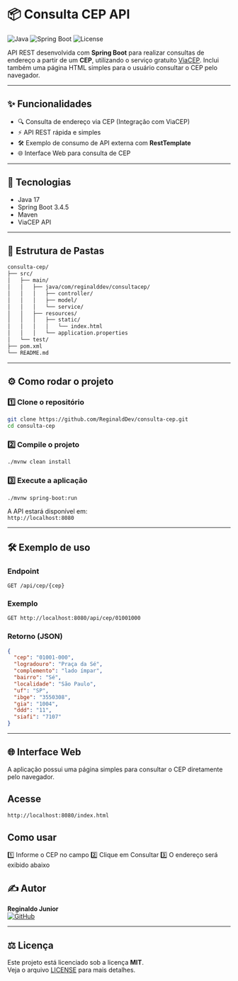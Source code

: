 # 📦 Consulta CEP API

![Java](https://img.shields.io/badge/Java-17-blue.svg)
![Spring Boot](https://img.shields.io/badge/Spring_Boot-3.4.5-brightgreen.svg)
![License](https://img.shields.io/badge/license-MIT-blue.svg)

API REST desenvolvida com **Spring Boot** para realizar consultas de endereço a partir de um **CEP**, utilizando o serviço gratuito [ViaCEP](https://viacep.com.br/). Inclui também uma página HTML simples para o usuário consultar o CEP pelo navegador.

---

## ✨ Funcionalidades

- 🔍 Consulta de endereço via CEP (Integração com ViaCEP)
- ⚡ API REST rápida e simples
- 🛠️ Exemplo de consumo de API externa com **RestTemplate**
- 🌐 Interface Web para consulta de CEP

---

## 🚀 Tecnologias

- Java 17
- Spring Boot 3.4.5
- Maven
- ViaCEP API

---

## 📂 Estrutura de Pastas

```bash
consulta-cep/
├── src/
│   ├── main/
│   │   ├── java/com/reginalddev/consultacep/
│   │   │   ├── controller/
│   │   │   ├── model/
│   │   │   └── service/
│   │   ├── resources/
│   │   │   ├── static/
│   │   │   │   └── index.html
│   │   │   └── application.properties
│   └── test/
├── pom.xml
└── README.md
```

---

## ⚙️ Como rodar o projeto

### 1️⃣ Clone o repositório

```bash
git clone https://github.com/ReginaldDev/consulta-cep.git
cd consulta-cep
```

### 2️⃣ Compile o projeto

```bash
./mvnw clean install
```

### 3️⃣ Execute a aplicação

```bash
./mvnw spring-boot:run
```

A API estará disponível em:  
`http://localhost:8080`

---

## 🛠️ Exemplo de uso

### Endpoint

```
GET /api/cep/{cep}
```

### Exemplo

```bash
GET http://localhost:8080/api/cep/01001000
```

### Retorno (JSON)

```json
{
  "cep": "01001-000",
  "logradouro": "Praça da Sé",
  "complemento": "lado ímpar",
  "bairro": "Sé",
  "localidade": "São Paulo",
  "uf": "SP",
  "ibge": "3550308",
  "gia": "1004",
  "ddd": "11",
  "siafi": "7107"
}
```

---
## 🌐 Interface Web

A aplicação possui uma página simples para consultar o CEP diretamente pelo navegador.

## Acesse
```bash
http://localhost:8080/index.html
```

## Como usar
1️⃣ Informe o CEP no campo
2️⃣ Clique em Consultar
3️⃣ O endereço será exibido abaixo

## ✍️ Autor

**Reginaldo Junior**  
[![GitHub](https://img.shields.io/badge/GitHub-ReginaldDev-181717?logo=github)](https://github.com/ReginaldDev)

---

## ⚖️ Licença

Este projeto está licenciado sob a licença **MIT**.  
Veja o arquivo [LICENSE](LICENSE) para mais detalhes.

